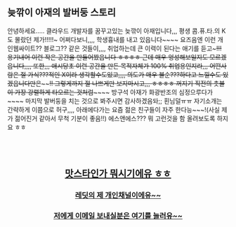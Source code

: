 ## 늦깎이 아재의 발버둥 스토리

안녕하세요..... 클라우드 개발자를 꿈꾸고있는 늦깎이 아재입니다,,,
평생 콤.퓨.타.의 K도 몰랐던 제가!!!!!~ 
어쩌다보니,,,, 학생흉내를 내고 있읍니다~~~~
요즈음엔 이런 개인웹싸이트?? 블로그?? 같은 것들이,,,, 취업하는데 큰 이력이 된다는 애기를 듣고~~~!!!
용기내어 이런 작은 공간을 만들어봤읍니다 ㅎㅎㅎㅎ
근데 매우 엉성해보일지도 모르겠읍니다,,,,
또한,,, 애시당초 이런 공간을 만든 목적자체가 100% 취업용인지라,,,
어떤사람은 절 가식???적인 X이라 생각할수도있고,,,, 의도가 매우 불순???하다고 느낄수도 있겠읍니다만은~~~~~~!!
그렇게까지 절 나쁘게만 보지마시고,,, ㅎㅎㅎㅎ
꺼지기 직전의 촛불이 가장 강렬하게 타오르는 것처럼~~~~~~
방구석 아재가 화광반조의 심정으루다가~~~~ 마지막 발버둥을 치는 것으로 봐주시면 감사하겠음돠;; 횐님덜ㅠㅠ
자기소개는 간략하게 이쯤으로 허구,,,,
아래에다가는 요즘 젊은 친구들이 자주 한다능~~~!(사실 제가 젊어진거 같아서 무척 기분이 좋음!!) 에스앤에스??? 뭐 고런것을 함 올려보도록 하지요 ㅎㅎ
<br/> 
<br/> 
<br/> 
<br/> 


<div align=center>	
  
## [맛스타인가 뭐시기에유 ㅎㅎ](https://www.instagram.com/kokoball8686/)
</div>
<div align=center>	
  
### [레딧의 제 개인채널이에유~~](https://www.reddit.com/r/CloudHybrid02/)
</div>
<div align=center>

### [저에게 이메일 보내실분은 여기를 눌러유~~](https://mail.google.com/mail/?view=cm&amp;fs=1&amp;to=kokoball8686@gmail.com)
</div>

